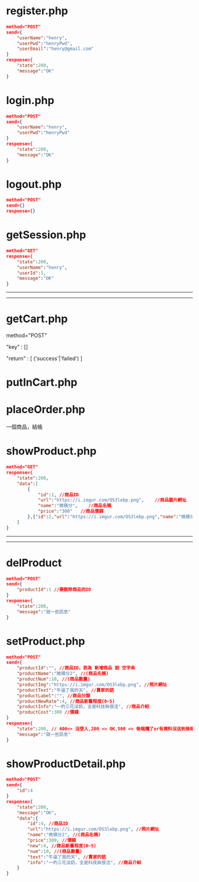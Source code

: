 # register.php
```json
method="POST"
send={
    "userName":"henry",
    "userPwd":"henryPwd",
    "userEmail":"henry@gmail.com"
}
response={
    "state":200,
    "message":"OK"
}
```
# login.php
```json
method="POST"
send={
    "userName":"henry",
    "userPwd":"henryPwd"
}
response={
    "state":200,
    "message":"OK"
}
```
# logout.php
```json
method="POST"
send={}
response={}
```
# getSession.php
```json
method="GET"
response={
    "state":200,
    "userName":"henry",
    "userId":1,
    "message":"OK"
}
```
<hr>
<hr>

# getCart.php

method="POST"

"key" : []

"return" : [ ('success'|'failed') ]

# putInCart.php



# placeOrder.php 
一個商品，結帳

# showProduct.php
```json
method="GET"
response={
    "state":200,
    "data":[
        {
            "id":1, //商品ID
            "url":"https://i.imgur.com/OS3lebp.png",    //商品圖片網址
            "name":"微積分",    //商品名稱
            "price":"300"   //商品價錢
        },{"id":2,"url":"https://i.imgur.com/OS3lebp.png","name":"微積分2","price":"100"}    //多個商品的資料
    ]
}
```
<hr>
<hr>

# delProduct
```json
method="POST"
send={
    "productId":1 //要刪除商品的ID
}
response={
    "state":200,
    "message":"就一些訊息"
}
```

# setProduct.php
```json
method="POST"
send={
    "productId":"", //商品ID，若為 新增商品 設 空字串
    "productName":"微積分2", //(商品名稱)
    "productNum":10, //(商品數量)
    "productImg":"https://i.imgur.com/OS3lebp.png", //照片網址
    "productText":"牛逼了我的天", //賣家的話
    "productLabel":"", //商品分類
    "productNewRate":4, //商品新舊程度(0~5)
    "productInfo":"一杓三花淡奶，全是科技與很活", //商品介紹
    "productCost":300 //價錢
}
response={
    "state":200, // 400=> 沒登入,200 => OK,500 => 後端爛了or有資料沒送到後端
    "message":"就一些訊息"
}
```
# showProductDetail.php
```json
method="POST"
send={
    "id":4
}
response={
    "state":200,
    "message":"OK",
    "data":{
        "id":4, //商品ID
        "url":"https://i.imgur.com/OS3lebp.png", //照片網址
        "name":"微積分2", //(商品名稱)
        "price":300, //價錢
        "new":4, //商品新舊程度(0~5)
        "num":10, //(商品數量)
        "text":"牛逼了我的天", //賣家的話
        "info":"一杓三花淡奶，全是科技與很活", //商品介紹
    }
}
```


